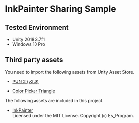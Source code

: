 # InkPainter Sharing Sample

## Tested Environment
- Unity 2018.3.7f1
- Windows 10 Pro

## Third party assets
You need to import the following assets from Unity Asset Store.

- [PUN 2 (v2.9)](https://assetstore.unity.com/packages/tools/network/pun-2-free-119922)

- [Color Picker Triangle](https://assetstore.unity.com/packages/tools/gui/color-picker-triangle-91518)

The following assets are included in this project.

- [InkPainter](https://github.com/EsProgram/InkPainter)  
Licensed under the MIT License. Copyright (c) Es_Program.  
